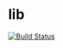 # lib
[![Build Status](https://travis-ci.com/zunamidev/lib.svg?token=RaXSLmuT1kTpZhY27GRY&branch=master)](https://travis-ci.com/zunamidev/lib)
